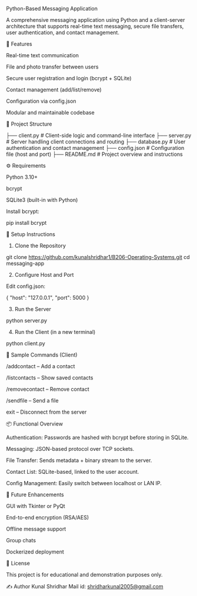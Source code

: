 Python-Based Messaging Application

A comprehensive messaging application using Python and a client-server architecture that supports real-time text messaging, secure file transfers, user authentication, and contact management.

🚀 Features

Real-time text communication

File and photo transfer between users

Secure user registration and login (bcrypt + SQLite)

Contact management (add/list/remove)

Configuration via config.json

Modular and maintainable codebase

📁 Project Structure

├── client.py          # Client-side logic and command-line interface
├── server.py          # Server handling client connections and routing
├── database.py        # User authentication and contact management
├── config.json        # Configuration file (host and port)
├── README.md          # Project overview and instructions

⚙️ Requirements

Python 3.10+

bcrypt

SQLite3 (built-in with Python)

Install bcrypt:

pip install bcrypt

🔧 Setup Instructions

1. Clone the Repository

git clone https://github.com/kunalshridhar1/B206-Operating-Systems.git
cd messaging-app

2. Configure Host and Port

Edit config.json:

{
  "host": "127.0.0.1",
  "port": 5000
}

3. Run the Server

python server.py

4. Run the Client (in a new terminal)

python client.py

🧪 Sample Commands (Client)

/addcontact <username> – Add a contact

/listcontacts – Show saved contacts

/removecontact <username> – Remove contact

/sendfile <username> <filepath> – Send a file

exit – Disconnect from the server

📦 Functional Overview

Authentication: Passwords are hashed with bcrypt before storing in SQLite.

Messaging: JSON-based protocol over TCP sockets.

File Transfer: Sends metadata + binary stream to the server.

Contact List: SQLite-based, linked to the user account.

Config Management: Easily switch between localhost or LAN IP.

📌 Future Enhancements

GUI with Tkinter or PyQt

End-to-end encryption (RSA/AES)

Offline message support

Group chats

Dockerized deployment

📄 License

This project is for educational and demonstration purposes only.

✍️ Author
Kunal Shridhar
Mail id: shridharkunal2005@gmail.com

